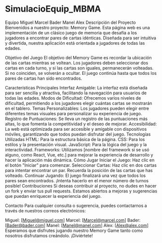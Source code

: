# SimulacioEquip_MBMA

Equipo
Miguel
Marcel
Bader
Manel
Alex
Descripción del Proyecto
Bienvenidos a nuestro proyecto: Memory Game. Esta página web es una implementación de un clásico juego de memoria que desafía a los jugadores a encontrar pares de cartas idénticas. Diseñada para ser intuitiva y divertida, nuestra aplicación está orientada a jugadores de todas las edades.

Objetivo del Juego
El objetivo del Memory Game es recordar la ubicación de las cartas mientras se voltean. Los jugadores deben seleccionar dos cartas en cada turno, y si las cartas son iguales, permanecerán volteadas. Si no coinciden, se volverán a ocultar. El juego continúa hasta que todos los pares de cartas han sido encontrados.

Características Principales
Interfaz Amigable: La interfaz está diseñada para ser sencilla y atractiva, facilitando la navegación para usuarios de todas las edades.
Modos de Dificultad: Ofrecemos varios niveles de dificultad, permitiendo a los jugadores elegir cuántas cartas se mostrarán en el tablero.
Temas Personalizables: Los jugadores pueden elegir entre diferentes temas visuales para personalizar su experiencia de juego.
Registro de Puntuaciones: Se lleva un registro de las puntuaciones más altas, lo que fomenta la competitividad y el deseo de mejorar.
Accesibilidad: La web está optimizada para ser accesible y amigable con dispositivos móviles, garantizando que todos puedan disfrutar del juego.
Tecnologías Utilizadas
HTML: Para la estructura básica de la página.
CSS: Para los estilos y la presentación visual.
JavaScript: Para la lógica del juego y la interactividad.
Frameworks: Utilizamos [nombre del framework si se usó alguno, como React, Vue, etc.] para mejorar la experiencia de desarrollo y hacer la aplicación más dinámica.
Cómo Jugar
Iniciar el Juego: Haz clic en el botón "Iniciar" para comenzar.
Seleccionar Cartas: Haz clic en dos cartas para intentar encontrar un par. Recuerda la posición de las cartas que has volteado.
Continuar Jugando: El juego finalizará una vez que todos los pares sean encontrados. ¡Intenta hacerlo en el menor número de turnos posible!
Contribuciones
Si deseas contribuir al proyecto, no dudes en hacer un fork y enviar tus pull requests. Estamos abiertos a mejoras y sugerencias que puedan enriquecer la experiencia del juego.

Contacto
Para cualquier consulta o sugerencia, puedes contactarnos a través de nuestros correos electrónicos:

Miguel: [Miguel@miguel.com]
Marcel: [Marcel@marcel.com]
Bader: [Bader@bader.com]
Manel: [Manel@manel.com]
Alex: [Alex@alex.com]
Esperamos que disfrutes jugando nuestro Memory Game tanto como nosotros disfrutamos creándolo. ¡Diviértete!
